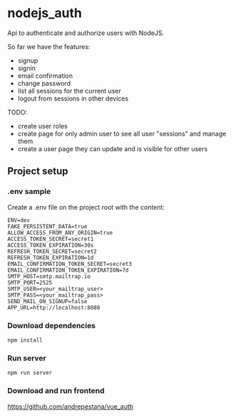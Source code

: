 # nodejs_auth

Api to authenticate and authorize users with NodeJS. 

So far we have the features:
- signup
- signin
- email confirmation
- change password
- list all sessions for the current user
- logout from sessions in other devices

TODO: 
- create user roles
- create page for only admin user to see all user "sessions" and manage them
- create a user page they can update and is visible for other users

## Project setup  
### .env sample

Create a .env file on the project root with the content:

```
ENV=dev
FAKE_PERSISTENT_DATA=true
ALLOW_ACCESS_FROM_ANY_ORIGIN=true
ACCESS_TOKEN_SECRET=secret1
ACCESS_TOKEN_EXPIRATION=30s
REFRESH_TOKEN_SECRET=secret2
REFRESH_TOKEN_EXPIRATION=1d
EMAIL_CONFIRMATION_TOKEN_SECRET=secret3
EMAIL_CONFIRMATION_TOKEN_EXPIRATION=7d
SMTP_HOST=smtp.mailtrap.io
SMTP_PORT=2525
SMTP_USER=<your_mailtrap_user>
SMTP_PASS=<your_mailtrap_pass>
SEND_MAIL_ON_SIGNUP=false
APP_URL=http://localhost:8080
```

### Download dependencies
```
npm install
```
### Run server
```
npm run server
```

### Download and run frontend
<https://github.com/andrepestana/vue_auth>